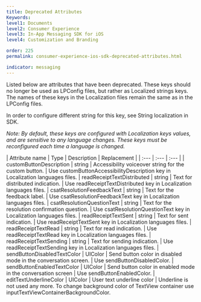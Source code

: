 ```yaml
---
title: Deprecated Attributes
Keywords:
level1: Documents
level2: Consumer Experience
level3: In-App Messaging SDK for iOS
level4: Customization and Branding

order: 225
permalink: consumer-experience-ios-sdk-deprecated-attributes.html

indicator: messaging
---
```


Listed below are attributes that have been deprecated. These keys should no longer be used as LPConfig files, but rather as Localized strings keys. The names of these keys in the Localization files remain the same as in the LPConfig files.

In order to configure different string for this key, see String localization in SDK.

*Note: By default, these keys are configured with Localization keys values, and are sensitive to any language changes.  These keys must be reconfigured each time a language is changed.*

| Attribute name | Type | Description | Replacement |
| :--- | :--- | :--- |
| customButtonDescription | string | Accessibility voiceover string for the custom button. | Use customButtonAccessibilityDescription key in Localization languages files.
| readReceiptTextDistributed | string | Text for distributed indication. | Use readReceiptTextDistributed key in Localization languages files.
| csatResolutionFeedbackText | string | Text for the feedback label. | Use csatResolutionFeedbackText key in Localization languages files.
| csatResolutionQuestionText | string | Text for the resolution confirmation question. | Use csatResolutionQuestionText key in Localization languages files.
| readReceiptTextSent | string | Text for sent indication. | Use readReceiptTextSent key in Localization languages files.
| readReceiptTextRead | string | Text for read indication. | Use readReceiptTextRead key in Localization languages files.
| readReceiptTextSending | string | Text for sending indication. | Use readReceiptTextSending key in Localization languages files.
| sendButtonDisabledTextColor | UIColor | Send button color in disabled mode in the conversation screen. | Use sendButtonDisabledColor.
| sendButtonEnabledTextColor | UIColor | Send button color in enabled mode in the conversation screen | Use sendButtonEnabledColor.
| editTextUnderlineColor | UIColor | User text underline color | Underline is not used any more. To change background color of TextView container use inputTextViewContainerBackgroundColor.
